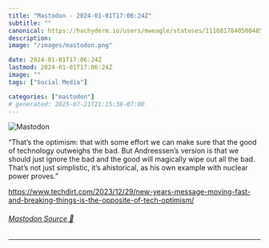 ```yaml
---
title: "Mastodon - 2024-01-01T17:06:24Z"
subtitle: ""
canonical: https://hachyderm.io/users/mweagle/statuses/111681784050048514
description:
image: "/images/mastodon.png"

date: 2024-01-01T17:06:24Z
lastmod: 2024-01-01T17:06:24Z
image: ""
tags: ["Social Media"]

categories: ["mastodon"]
# generated: 2025-07-21T21:15:38-07:00
---
```

![Mastodon](/images/mastodon.png)

<p>“That’s the optimism: that with some effort we can make sure that the good of technology outweighs the bad. But Andreessen’s version is that we should just ignore the bad and the good will magically wipe out all the bad. That’s not just simplistic, it’s ahistorical, as his own example with nuclear power proves.”</p><p><a href="https://www.techdirt.com/2023/12/29/new-years-message-moving-fast-and-breaking-things-is-the-opposite-of-tech-optimism/" target="_blank" rel="nofollow noopener noreferrer" translate="no"><span class="invisible">https://www.</span><span class="ellipsis">techdirt.com/2023/12/29/new-ye</span><span class="invisible">ars-message-moving-fast-and-breaking-things-is-the-opposite-of-tech-optimism/</span></a></p>


###### [Mastodon Source 🐘](https://hachyderm.io/@mweagle/111681784050048514)

___
